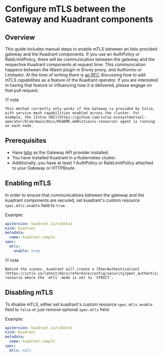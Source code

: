 # Configure mTLS between the Gateway and Kuadrant components

## Overview

This guide includes manual steps to enable mTLS between an Istio provided gateway and the Kuadrant components.
If you use an AuthPolicy or RateLimitPolicy, there will be communication between the gateway and the respective Kuadrant components at request time. This communication happens between the Wasm plugin in Envoy proxy, and Authorino or Limitador.
At the time of writing there is [an RFC](https://github.com/Kuadrant/architecture/pull/110) discussing how to add mTLS capabilities as a feature of the Kuadrant operator. If you are interested in having that feature or influencing how it is delivered, please engage on that pull request.

!!! note

    This method currently only works if the Gateway is provided by Istio, with service mesh capabilities enabled across the cluster. For example, the [Istio CNI](https://github.com/istio-ecosystem/sail-operator/blob/main/docs/README.md#istiocni-resource) agent is running on each node.

## Prerequisites

- Have [Istio](https://istio.io/) as the Gateway API provider installed.
- You have installed Kuadrant in a Kubernetes cluster.
- Additionally, you have at least 1 AuthPolicy or RateLimitPolicy attached to your Gateway or HTTPRoute.

## Enabling mTLS

In order to ensure that communications between the gateway and the kuadrant components are secured,
set kuadrant's custom resource `spec.mtls.enable` field to `true`.

Example:

```yaml
apiVersion: kuadrant.io/v1beta1
kind: Kuadrant
metadata:
  name: kuadrant-sample
spec:
  mtls:
    enable: true
```

!!! note

    Behind the scenes, kuadrant will create a [PeerAuthentication](https://istio.io/latest/docs/reference/config/security/peer_authentication/) resource where the `mtls` mode is set to `STRICT`.

## Disabling mTLS

To disable mTLS, either set kuadrant's custom resource `spec.mtls.enable` field to `false` or just remove optional `spec.mtls` field.

Example:

```yaml
apiVersion: kuadrant.io/v1beta1
kind: Kuadrant
metadata:
  name: kuadrant-sample
spec:
  mtls: null
```
